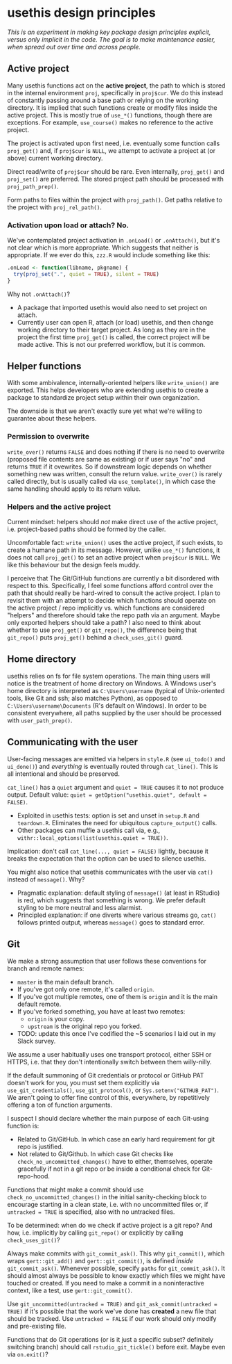 # usethis design principles

*This is an experiment in making key package design principles explicit, versus only implicit in the code. The goal is to make maintenance easier, when spread out over time and across people.*

## Active project

Many usethis functions act on the **active project**, the path to which is stored in the internal environment `proj`, specifically in `proj$cur`. We do this instead of constantly passing around a base path or relying on the working directory. It is implied that such functions create or modify files inside the active project. This is mostly true of `use_*()` functions, though there are exceptions. For example, `use_course()` makes no reference to the active project.

The project is activated upon first need, i.e. eventually some function calls `proj_get()` and, if `proj$cur` is `NULL`, we attempt to activate a project at (or above) current working directory.

Direct read/write of `proj$cur` should be rare. Even internally, `proj_get()` and `proj_set()` are preferred. The stored project path should be processed with `proj_path_prep()`.

Form paths to files within the project with `proj_path()`. Get paths relative to the project with `proj_rel_path()`.

### Activation upon load or attach? No.

We've contemplated project activation in `.onLoad()` or `.onAttach()`, but it's not clear which is more appropriate. Which suggests that neither is appropriate. If we ever do this, `zzz.R` would include something like this:

``` r
.onLoad <- function(libname, pkgname) {
  try(proj_set(".", quiet = TRUE), silent = TRUE)
}
```

Why not `.onAttach()`?

  * A package that imported usethis would also need to set project on attach.
  * Currently user can open R, attach (or load) usethis, and then change working directory to their target project. As long as they are in the project the first time `proj_get()` is called, the correct project will be made active. This is not our preferred workflow, but it is common.

## Helper functions

With some ambivalence, internally-oriented helpers like `write_union()` are exported. This helps developers who are extending usethis to create a package to standardize project setup within their own organization.

The downside is that we aren't exactly sure yet what we're willing to guarantee about these helpers.

### Permission to overwrite

`write_over()` returns `FALSE` and does nothing if there is no need to overwrite (proposed file contents are same as existing) or if user says "no" and returns `TRUE` if it ovewrites. So if downstream logic depends on whether something new was written, consult the return value. `write_over()` is rarely called directly, but is usually called via `use_template()`, in which case the same handling should apply to its return value.

### Helpers and the active project

Current mindset: helpers should *not* make direct use of the active project, i.e. project-based paths should be formed by the caller.

Uncomfortable fact: `write_union()` uses the active project, if such exists, to create a humane path in its message. However, unlike `use_*()` functions, it does not call `proj_get()` to set an active project when `proj$cur` is `NULL`. We like this behaviour but the design feels muddy.

I perceive that The Git/GitHub functions are currently a bit disordered with respect to this. Specifically, I feel some functions afford control over the path that should really be hard-wired to consult the active project. I plan to revisit them with an attempt to decide which functions should operate on the active project / repo implicitly vs. which functions are considered "helpers" and therefore should take the repo path via an argument. Maybe only exported helpers should take a path? I also need to think about whether to use `proj_get()` or `git_repo()`, the difference being that `git_repo()` puts `proj_get()` behind a `check_uses_git()` guard.

## Home directory

usethis relies on fs for file system operations. The main thing users will notice is the treatment of home directory on Windows. A Windows user's home directory is interpreted as `C:\Users\username` (typical of Unix-oriented tools, like Git and ssh; also matches Python), as opposed to `C:\Users\username\Documents` (R's default on Windows). In order to be consistent everywhere, all paths supplied by the user should be processed with `user_path_prep()`.

## Communicating with the user

User-facing messages are emitted via helpers in `style.R` (see `ui_todo()` and `ui_done()`) and *everything* is eventually routed through `cat_line()`. This is all intentional and should be preserved.

`cat_line()` has a `quiet` argument and `quiet = TRUE` causes it to not produce output. Default value: `quiet = getOption("usethis.quiet", default = FALSE)`.

  * Exploited in usethis tests: option is set and unset in `setup.R` and `teardown.R`. Eliminates the need for ubiquitous `capture_output()` calls.
  * Other packages can muffle a usethis call via, e.g., `withr::local_options(list(usethis.quiet = TRUE))`.
  
Implication: don't call `cat_line(..., quiet = FALSE)` lightly, because it breaks the expectation that the option can be used to silence usethis.

You might also notice that usethis communicates with the user via `cat()` instead of `message()`. Why?

  * Pragmatic explanation: default styling of `message()` (at least in RStudio) is red, which suggests that something is wrong. We prefer default styling to be more neutral and less alarmist.
  * Principled explanation: if one diverts where various streams go, `cat()` follows printed output, whereas `message()` goes to standard error.

## Git

We make a strong assumption that user follows these conventions for branch and remote names:

  * `master` is the main default branch.
  * If you've got only one remote, it's called `origin`.
  * If you've got multiple remotes, one of them is `origin` and it is the main default remote.
  * If you've forked something, you have at least two remotes:
    - `origin` is your copy.
    - `upstream` is the original repo you forked.
  * TODO: update this once I've codified the ~5 scenarios I laid out in my
    Slack survey.

We assume a user habitually uses one transport protocol, either SSH or HTTPS, i.e. that they don't intentionally switch between them willy-nilly.

If the default summoning of Git credentials or protocol or GitHub PAT doesn't work for you, you must set them explicitly via `use_git_credentials()`, `use_git_protocol()`, or `Sys.setenv("GITHUB_PAT")`. We aren't going to offer fine control of this, everywhere, by repetitively offering a ton of function arguments.

I suspect I should declare whether the main purpose of each Git-using function is:

  * Related to Git/GitHub. In which case an early hard requirement for git repo
    is justified.
  * Not related to Git/Github. In which case Git checks like
    `check_no_uncommitted_changes()` have to either, themselves, operate gracefully
    if not in a git repo or be inside a conditional check for Git-repo-hood.

Functions that might make a commit should use `check_no_uncommitted_changes()` in the initial sanity-checking block to encourage starting in a clean state, i.e. with no uncommitted files or, if `untracked = TRUE` is specified, also with no untracked files.

To be determined: when do we check if active project is a git repo? And how, i.e. implicitly by calling `git_repo()` or explicitly by calling `check_uses_git()`?

Always make commits with `git_commit_ask()`. This why `git_commit()`, which wraps `gert::git_add()` and `gert::git_commit()`, is defined *inside* `git_commit_ask()`. Whenever possible, specify `paths` for `git_commit_ask()`. It should almost always be possible to know exactly which files we might have touched or created. If you need to make a commit in a noninteractive context, like a test, use `gert::git_commit()`.

Use `git_uncommitted(untracked = TRUE)` and `git_ask_commit(untracked = TRUE)` if it's possible that the work we've done has **created** a new file that should be tracked. Use `untracked = FALSE` if our work should only modify and pre-existing file.

Functions that do Git operations (or is it just a specific subset? definitely switching branch) should call `rstudio_git_tickle()` before exit. Maybe even via `on.exit()`?

